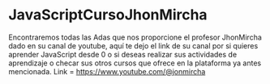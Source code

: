 # JavaScriptCursoJhonMircha
Encontraremos todas las Adas que nos proporcione el profesor JhonMircha dado en su canal de youtube, aquí te dejo el link de su canal por si quieres aprender JavaScript desde 0 o si deseas realizar sus actividades de aprendizaje o checar sus otros cursos que ofrece en la plataforma ya antes mencionada. Link = https://www.youtube.com/@jonmircha
